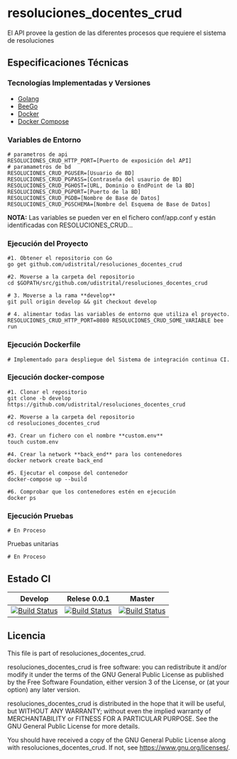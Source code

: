# resoluciones_docentes_crud

El API provee la gestion de las diferentes procesos que requiere el sistema de resoluciones


## Especificaciones Técnicas

### Tecnologías Implementadas y Versiones
* [Golang](https://github.com/udistrital/introduccion_oas/blob/master/instalacion_de_herramientas/golang.md)
* [BeeGo](https://github.com/udistrital/introduccion_oas/blob/master/instalacion_de_herramientas/beego.md)
* [Docker](https://docs.docker.com/engine/install/ubuntu/)
* [Docker Compose](https://docs.docker.com/compose/)


### Variables de Entorno
```shell
# parametros de api
RESOLUCIONES_CRUD_HTTP_PORT=[Puerto de exposición del API]
# paramametros de bd
RESOLUCIONES_CRUD_PGUSER=[Usuario de BD]
RESOLUCIONES_CRUD_PGPASS=[Contraseña del usaurio de BD]
RESOLUCIONES_CRUD_PGHOST=[URL, Dominio o EndPoint de la BD]
RESOLUCIONES_CRUD_PGPORT=[Puerto de la BD]
RESOLUCIONES_CRUD_PGDB=[Nombre de Base de Datos]
RESOLUCIONES_CRUD_PGSCHEMA=[Nombre del Esquema de Base de Datos]
```
**NOTA:** Las variables se pueden ver en el fichero conf/app.conf y están identificadas con RESOLUCIONES_CRUD...


### Ejecución del Proyecto
```shell
#1. Obtener el repositorio con Go
go get github.com/udistrital/resoluciones_docentes_crud

#2. Moverse a la carpeta del repositorio
cd $GOPATH/src/github.com/udistrital/resoluciones_docentes_crud

# 3. Moverse a la rama **develop**
git pull origin develop && git checkout develop

# 4. alimentar todas las variables de entorno que utiliza el proyecto.
RESOLUCIONES_CRUD_HTTP_PORT=8080 RESOLUCIONES_CRUD_SOME_VARIABLE bee run
```

### Ejecución Dockerfile
```shell
# Implementado para despliegue del Sistema de integración continua CI.
```

### Ejecución docker-compose
```shell
#1. Clonar el repositorio
git clone -b develop https://github.com/udistrital/resoluciones_docentes_crud

#2. Moverse a la carpeta del repositorio
cd resoluciones_docentes_crud

#3. Crear un fichero con el nombre **custom.env**
touch custom.env

#4. Crear la network **back_end** para los contenedores
docker network create back_end

#5. Ejecutar el compose del contenedor
docker-compose up --build

#6. Comprobar que los contenedores estén en ejecución
docker ps
```

### Ejecución Pruebas
```shell
# En Proceso
```

Pruebas unitarias
```shell
# En Proceso
```
## Estado CI


| Develop | Relese 0.0.1 | Master |
| -- | -- | -- |
| [![Build Status](https://hubci.portaloas.udistrital.edu.co/api/badges/udistrital/resoluciones_docentes_crud/status.svg?ref=refs/heads/develop)](https://hubci.portaloas.udistrital.edu.co/udistrital/resoluciones_docentes_crud) | [![Build Status](https://hubci.portaloas.udistrital.edu.co/api/badges/udistrital/resoluciones_docentes_crud/status.svg?ref=refs/heads/release/0.0.1)](https://hubci.portaloas.udistrital.edu.co/udistrital/resoluciones_docentes_crud) | [![Build Status](https://hubci.portaloas.udistrital.edu.co/api/badges/udistrital/resoluciones_docentes_crud/status.svg)](https://hubci.portaloas.udistrital.edu.co/udistrital/resoluciones_docentes_crud) |


## Licencia

This file is part of resoluciones_docentes_crud.

resoluciones_docentes_crud is free software: you can redistribute it and/or modify it under the terms of the GNU General Public License as published by the Free Software Foundation, either version 3 of the License, or (at your option) any later version.

resoluciones_docentes_crud is distributed in the hope that it will be useful, but WITHOUT ANY WARRANTY; without even the implied warranty of MERCHANTABILITY or FITNESS FOR A PARTICULAR PURPOSE. See the GNU General Public License for more details.

You should have received a copy of the GNU General Public License along with resoluciones_docentes_crud. If not, see https://www.gnu.org/licenses/.
